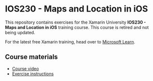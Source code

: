 # IOS230 - Maps and Location in iOS

This repository contains exercises for the Xamarin University **IOS230 - Maps and Location in iOS** training course. This course is retired and not being updated.

For the latest free Xamarin training, head over to [Microsoft Learn](https://aka.ms/learn-xamarin).

## Course materials

* [Course video](https://youtu.be/hMBJ1xAWQcc)
* [Exercise instructions](https://XamarinUniversity.github.io/IOS230/)
